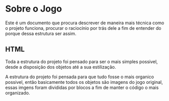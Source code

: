 # Sobre o Jogo
Este é um documento que procura descrever de maneira mais técnica como o projeto funciona, procurar o raciocínio por trás dele a fim de entender do porque dessa estrutura ser assim.

## HTML
Toda a estrutura do projeto foi pensado para ser o mais simples possivel, desde a disposição dos objetos até a sua estilização.





A estrutura do projeto foi pensada para que tudo fosse o mais organico possivel, então basicamente todos os objetos são imagens do jogo original, essas imgens foram divididas por blocos a fim de manter o código o mais organizado.

